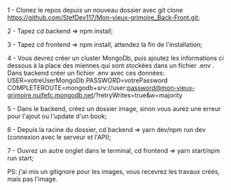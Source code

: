 

1 - Clonez le repos depuis un nouveau dossier avec git clone https://github.com/StefDev117/Mon-vieux-grimoire_Back-Front.git;

2 - Tapez cd backend => npm install;

3 - Tapez cd frontend => npm install, attendez la fin de l'installation;

4 - Vous devrez créer un cluster MongoDb, puis ajoutez les informations ci dessous à la place des miennes qui sont stockées dans un fichier .env .
Dans backend créer un fichier .env avec ces données:
USER=votreUserMongoDb
PASSWORD=votrePassword
COMPLETEROUTE=mongodb+srv://user:password@mon-vieux-grimoire.nujfefc.mongodb.net/?retryWrites=true&w=majority

5 - Dans le backend, créez un dossier image, sinon vous aurez une erreur pour l'ajout ou l'update d'un book;

6 - Depuis la racine du dossier, cd backend => yarn dev/npm run dev (connexion avec le serveur et l'API);

7 - Ouvrez un autre onglet dans le terminal, cd frontend => yarn start/npm run start;

PS: j'ai mis un gitignore pour les images, vous recevrez les travaux créés, mais pas l'image.